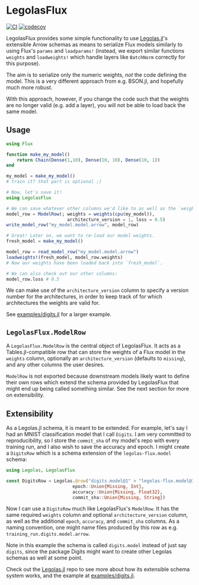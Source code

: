 # LegolasFlux

[![CI](https://github.com/beacon-biosignals/LegolasFlux.jl/actions/workflows/CI.yml/badge.svg)](https://github.com/beacon-biosignals/LegolasFlux.jl/actions/workflows/CI.yml)
[![codecov](https://codecov.io/gh/beacon-biosignals/LegolasFlux.jl/branch/main/graph/badge.svg?token=NHYUL22HCC)](https://codecov.io/gh/beacon-biosignals/LegolasFlux.jl)

LegolasFlux provides some simple functionality to use [Legolas.jl](https://github.com/beacon-biosignals/Legolas.jl/)'s
extensible Arrow schemas as means to serialize Flux models similarly to using Flux's `params` and `loadparams!`
(instead, we export similar functions `weights` and `loadweights!` which handle layers like `BatchNorm` correctly for this purpose).

The aim is to serialize only the numeric weights, *not* the code defining the model. This is a very different approach
from e.g. BSON.jl, and hopefully much more robust.

With this approach, however, if you change the code such that the weights are no longer valid (e.g. add a layer),
you will not be able to load back the same model.

## Usage

```julia
using Flux

function make_my_model()
    return Chain(Dense(1,10), Dense(10, 10), Dense(10, 1))
end

my_model = make_my_model()
# train it? that part is optional ;)

# Now, let's save it!
using LegolasFlux

# We can save whatever other columns we'd like to as well as the `weights`.
model_row = ModelRow(; weights = weights(cpu(my_model)),
                       architecture_version = 1, loss = 0.5)
write_model_row("my_model.model.arrow", model_row)

# Great! Later on, we want to re-load our model weights.
fresh_model = make_my_model()

model_row = read_model_row("my_model.model.arrow")
loadweights!(fresh_model, model_row.weights)
# Now our weights have been loaded back into `fresh_model`.

# We can also check out our other columns:
model_row.loss # 0.5

```

We can make use of the `architecture_version` column to specify a version number for the architectures, in order
to keep track of for which architectures the weights are valid for.

See [examples/digits.jl](examples/digits.jl) for a larger example.

## `LegolasFlux.ModelRow`

A `LegolasFlux.ModelRow` is the central object of LegolasFlux. It acts as a Tables.jl-compatible row that can store the weights
of a Flux model in the `weights` column, optionally an `architecture_version` (defaults to `missing`), and any
other columns the user desires.

`ModelRow` is not exported because downstream models likely want to define their own rows which extend the schema provided by LegolasFlux
that might end up being called something similar. See the next section for more on extensibility.

## Extensibility

As a Legolas.jl schema, it is meant to be extended. For example, let's say I had an MNIST classification model
that I call `Digits`. I am very committed to reproducibility, so I store the `commit_sha` of my model's repo
with every training run, and I also wish to save the accuracy and epoch. I might create a `DigitsRow` which is
a schema extension of the `legolas-flux.model` schema:

```julia
using Legolas, LegolasFlux

const DigitsRow = Legolas.@row("digits.model@1" > "legolas-flux.model@1",
                         epoch::Union{Missing, Int},
                         accuracy::Union{Missing, Float32},
                         commit_sha::Union{Missing, String})
```

Now I can use a `DigitsRow` much like LegolasFlux's `ModelRow`. It has the same required `weights` column and optional `architecture_version` column, as well as the additional `epoch`, `accuracy`, and `commit_sha` columns. As a naming convention,
one might name files produced by this row as e.g. `training_run.digits.model.arrow`.

Note in this example the schema is called `digits.model` instead of just say `digits`, since the package Digits might want to
create other Legolas schemas as well at some point.

Check out the [Legolas.jl](https://github.com/beacon-biosignals/Legolas.jl/) repo to see more about how its extensible schema system works,
and the example at [examples/digits.jl](examples/digits.jl).

